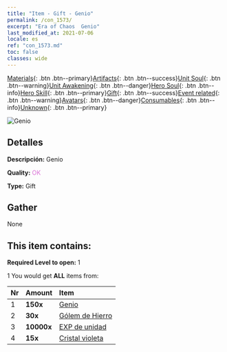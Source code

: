 ```yaml
---
title: "Item - Gift - Genio"
permalink: /con_1573/
excerpt: "Era of Chaos  Genio"
last_modified_at: 2021-07-06
locale: es
ref: "con_1573.md"
toc: false
classes: wide
---
```

 [Materials](/ItemsES/){: .btn .btn--primary}[Artifacts](/ItemsES/Artifacts/){: .btn .btn--success}[Unit Soul](/ItemsES/UnitSoul/){: .btn .btn--warning}[Unit Awakening](/ItemsES/UnitAwakening/){: .btn .btn--danger}[Hero Soul](/ItemsES/HeroSoul/){: .btn .btn--info}[Hero Skill](/ItemsES/HeroSkill/){: .btn .btn--primary}[Gift](/ItemsES/Gift/){: .btn .btn--success}[Event related](/ItemsES/Events/){: .btn .btn--warning}[Avatars](/ItemsES/Avatars/){: .btn .btn--danger}[Consumables](/ItemsES/Consumables/){: .btn .btn--info}[Unknown](/ItemsES/Unknown/){: .btn .btn--primary}

 ![Genio](/images/t/i_907079.png)

## Detalles
 **Descripción:** Genio

 **Quality:** <span style="color: #DA70D6">OK</span>

 **Type:** Gift

## Gather

  None

## This item contains:

 **Required Level to open:** 1

 1 You would get **ALL** items  from:

  | Nr | Amount |     Item    |
  |:---|:-------|:------------|
  | 1 |  **150x** | [Genio](/ItemsES/unt_239/) |  | 
  | 2 |  **30x** | [Gólem de Hierro](/ItemsES/unt_237/) |  | 
  | 3 |  **10000x** | [EXP de unidad](/ItemsES/con_902/) |  | 
  | 4 |  **15x** | [Cristal violeta](/ItemsES/con_720/) |  | 
